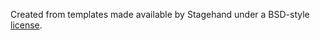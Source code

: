 Created from templates made available by Stagehand under a BSD-style
[license](https://github.com/dart-lang/stagehand/blob/master/LICENSE).
